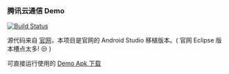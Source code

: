 ### 腾讯云通信 Demo

[![Build Status](https://travis-ci.org/Ydcool/TencentIMSample.svg?branch=master)](https://travis-ci.org/Ydcool/TencentIMSample)

源代码来自 [官网](http://www.qcloud.com/product/im.html)，本项目是官网的 Android Studio 移植版本。( 官网 Eclipse 版本槽点太多! 😒 )  


可直接运行使用的 [Demo Apk 下载](https://github.com/Ydcool/TencentIMSample/raw/master/demo/demo-release-unsigned.apk)